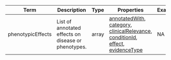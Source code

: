 |Term | Description | Type | Properties | Example | Enum|
| ---| ---| ---| ---| ---| --- |
| phenotypicEffects | List of annotated effects on disease or phenotypes. | array | [annotatedWith](./annotatedWith.md), [category](./category.md), [clinicalRelevance](./clinicalRelevance.md), [conditionId](./conditionId.md), [effect](./effect.md), [evidenceType](./evidenceType.md) | NA | NA|
